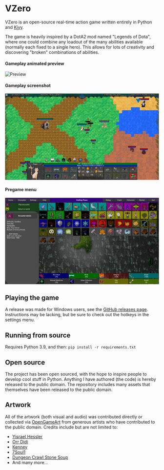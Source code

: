 # VZero
VZero is an open-source real-time action game written entirely in Python and [Kivy](https://kivy.org/).

The game is heavily inspired by a DotA2 mod named "Legends of Dota", where one could combine any loadout of the many abilities available (normally each fixed to a single hero). This allows for lots of creativity and discovering "broken" combinations of abilities.

#### Gameplay animated preview
![Preview](preview/sample.gif "Gameplay animated preview")

#### Gameplay screenshot
![Play](preview/play.png "Gameplay screenshot")

#### Pregame menu
![Menu](preview/menu.png "Pregame menu")

## Playing the game
A release was made for Windows users, see the [GitHub releases page](https://github.com/ArielHorwitz/VZero/releases).
Instructions may be lacking, but be sure to check out the hotkeys in the settings menu.

## Running from source
Requires Python 3.9, and then: `pip install -r requirements.txt`

## Open source
The project has been open sourced, with the hope to inspire people to develop cool stuff in Python. Anything I have authored (the code) is hereby released to the public domain. The repository includes many assets that themselves have been released to the public domain.

## Artwork
All of the artwork (both visual and audio) was contributed directly or collected via [OpenGameArt](https://opengameart.org) from generous artists who have contributed to the public domain. Credits include but are not limited to:
- [Yisrael Hessler](https://github.com/imcrazeegamer)
- [Orr Didi](https://scardust.co)
- [Kenney](https://kenney.itch.io/)
- [7Soul1](https://www.deviantart.com/7soul1)
- [Dungeon Crawl Stone Soup](https://opengameart.org/content/dungeon-crawl-32x32-tiles-supplemental)
- And many more...

